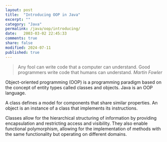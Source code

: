 ```yaml
---
layout: post
title:  "Introducing OOP in Java"
excerpt: ""
category: "Java"
permalink: /java/oop/introducing/
date:   2003-03-02 22:45:33
comments: true
share: false
modified: 2024-07-11
published: true
--- 
```


> Any fool can write code that a computer can understand. Good programmers write code that humans can understand.
> <cite>Martin Fowler</cite>

Object-oriented programming (OOP) is a programming paradigm based on the concept of entity types called classes and objects. Java is an OOP language.

A class defines a model for components that share similar properties. An object is an instance of a class that implements its instructions.

Classes allow for the hierarchical structuring of information by providing encapsulation and restricting access and visibility. They also enable functional polymorphism, allowing for the implementation of methods with the same functionality but operating on different domains.